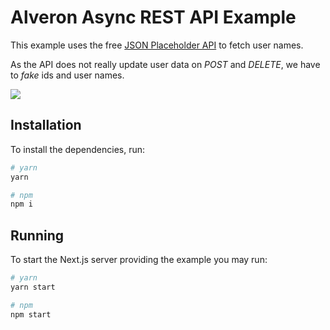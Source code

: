 # Alveron Async REST API Example

This example uses the free [JSON Placeholder API](https://jsonplaceholder.typicode.com) to fetch user names.<br>

As the API does not really update user data on *POST* and *DELETE*, we have to *fake* ids and user names.

<img src="https://raw.githubusercontent.com/rofrischmann/alveron/master/docs/res/AsyncAPI.gif">

## Installation

To install the dependencies, run:

```sh
# yarn
yarn

# npm
npm i
```

## Running

To start the Next.js server providing the example you may run:

```sh
# yarn
yarn start

# npm
npm start
```